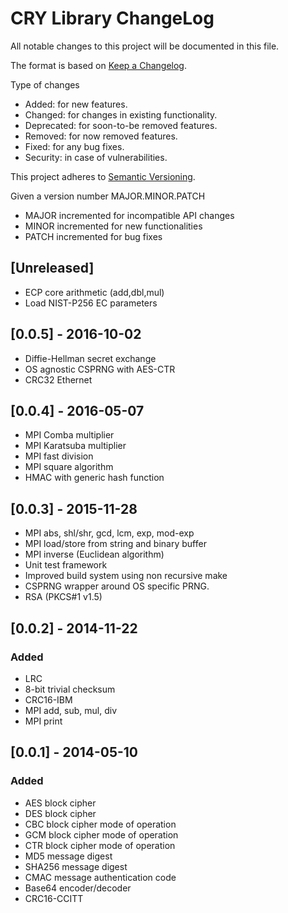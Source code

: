 CRY Library ChangeLog
=====================

All notable changes to this project will be documented in this file.

The format is based on [Keep a Changelog](http://keepachangelog.com).

Type of changes

- Added: for new features.
- Changed: for changes in existing functionality.
- Deprecated: for soon-to-be removed features.
- Removed: for now removed features.
- Fixed: for any bug fixes.
- Security: in case of vulnerabilities.

This project adheres to [Semantic Versioning](http://semver.org).

Given a version number MAJOR.MINOR.PATCH
- MAJOR incremented for incompatible API changes
- MINOR incremented for new functionalities
- PATCH incremented for bug fixes

[Unreleased]
------------

- ECP core arithmetic (add,dbl,mul)
- Load NIST-P256 EC parameters

[0.0.5] - 2016-10-02
--------------------

- Diffie-Hellman secret exchange
- OS agnostic CSPRNG with AES-CTR
- CRC32 Ethernet

[0.0.4] - 2016-05-07
--------------------

- MPI Comba multiplier
- MPI Karatsuba multiplier
- MPI fast division
- MPI square algorithm
- HMAC with generic hash function

[0.0.3] - 2015-11-28
--------------------

- MPI abs, shl/shr, gcd, lcm, exp, mod-exp
- MPI load/store from string and binary buffer
- MPI inverse (Euclidean algorithm)
- Unit test framework
- Improved build system using non recursive make
- CSPRNG wrapper around OS specific PRNG.
- RSA (PKCS#1 v1.5)

[0.0.2] - 2014-11-22
--------------------

### Added

- LRC
- 8-bit trivial checksum
- CRC16-IBM
- MPI add, sub, mul, div
- MPI print

[0.0.1] - 2014-05-10
--------------------

### Added

- AES block cipher
- DES block cipher
- CBC block cipher mode of operation
- GCM block cipher mode of operation
- CTR block cipher mode of operation
- MD5 message digest
- SHA256 message digest
- CMAC message authentication code
- Base64 encoder/decoder
- CRC16-CCITT

